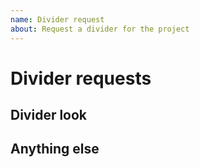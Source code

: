 ```yaml
---
name: Divider request
about: Request a divider for the project
---
```


# Divider requests

## Divider look

<!--What you want the divider to look like. For example: abc123-->

## Anything else

<!--Put anything else here.-->
